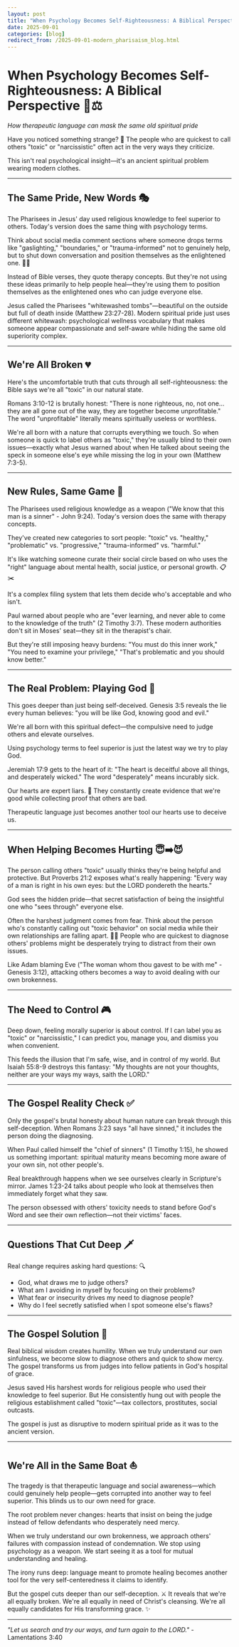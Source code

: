 ```yaml
---
layout: post
title: "When Psychology Becomes Self-Righteousness: A Biblical Perspective 🧠⚖️"
date: 2025-09-01
categories: [blog]
redirect_from: /2025-09-01-modern_pharisaism_blog.html
---
```


# When Psychology Becomes Self-Righteousness: A Biblical Perspective 🧠⚖️

*How therapeutic language can mask the same old spiritual pride*

Have you noticed something strange? 🤔 The people who are quickest to call others "toxic" or "narcissistic" often act in the very ways they criticize. 

This isn't real psychological insight—it's an ancient spiritual problem wearing modern clothes.

---

## The Same Pride, New Words 🎭

The Pharisees in Jesus' day used religious knowledge to feel superior to others. Today's version does the same thing with psychology terms.

Think about social media comment sections where someone drops terms like "gaslighting," "boundaries," or "trauma-informed" not to genuinely help, but to shut down conversation and position themselves as the enlightened one. 📱💬

Instead of Bible verses, they quote therapy concepts. But they're not using these ideas primarily to help people heal—they're using them to position themselves as the enlightened ones who can judge everyone else.

Jesus called the Pharisees "whitewashed tombs"—beautiful on the outside but full of death inside (Matthew 23:27-28). Modern spiritual pride just uses different whitewash: psychological wellness vocabulary that makes someone appear compassionate and self-aware while hiding the same old superiority complex.

---

## We're All Broken 💔

Here's the uncomfortable truth that cuts through all self-righteousness: the Bible says we're all "toxic" in our natural state. 

Romans 3:10-12 is brutally honest: "There is none righteous, no, not one... they are all gone out of the way, they are together become unprofitable." The word "unprofitable" literally means spiritually useless or worthless.

We're all born with a nature that corrupts everything we touch. So when someone is quick to label others as "toxic," they're usually blind to their own issues—exactly what Jesus warned about when He talked about seeing the speck in someone else's eye while missing the log in your own (Matthew 7:3-5).

---

## New Rules, Same Game 🎯

The Pharisees used religious knowledge as a weapon ("We know that this man is a sinner" - John 9:24). Today's version does the same with therapy concepts.

They've created new categories to sort people: "toxic" vs. "healthy," "problematic" vs. "progressive," "trauma-informed" vs. "harmful." 

It's like watching someone curate their social circle based on who uses the "right" language about mental health, social justice, or personal growth. 📋✂️

It's a complex filing system that lets them decide who's acceptable and who isn't.

Paul warned about people who are "ever learning, and never able to come to the knowledge of the truth" (2 Timothy 3:7). These modern authorities don't sit in Moses' seat—they sit in the therapist's chair. 

But they're still imposing heavy burdens: "You must do this inner work," "You need to examine your privilege," "That's problematic and you should know better."

---

## The Real Problem: Playing God 👑

This goes deeper than just being self-deceived. Genesis 3:5 reveals the lie every human believes: "you will be like God, knowing good and evil."

We're all born with this spiritual defect—the compulsive need to judge others and elevate ourselves. 

Using psychology terms to feel superior is just the latest way we try to play God.

Jeremiah 17:9 gets to the heart of it: "The heart is deceitful above all things, and desperately wicked." The word "desperately" means incurably sick. 

Our hearts are expert liars. 🤥 They constantly create evidence that we're good while collecting proof that others are bad. 

Therapeutic language just becomes another tool our hearts use to deceive us.

---

## When Helping Becomes Hurting 😇➡️😈

The person calling others "toxic" usually thinks they're being helpful and protective. But Proverbs 21:2 exposes what's really happening: "Every way of a man is right in his own eyes: but the LORD pondereth the hearts."

God sees the hidden pride—that secret satisfaction of being the insightful one who "sees through" everyone else.

Often the harshest judgment comes from fear. Think about the person who's constantly calling out "toxic behavior" on social media while their own relationships are falling apart. 📱💔 People who are quickest to diagnose others' problems might be desperately trying to distract from their own issues. 

Like Adam blaming Eve ("The woman whom thou gavest to be with me" - Genesis 3:12), attacking others becomes a way to avoid dealing with our own brokenness.

---

## The Need to Control 🎮

Deep down, feeling morally superior is about control. If I can label you as "toxic" or "narcissistic," I can predict you, manage you, and dismiss you when convenient.

This feeds the illusion that I'm safe, wise, and in control of my world. But Isaiah 55:8-9 destroys this fantasy: "My thoughts are not your thoughts, neither are your ways my ways, saith the LORD."

---

## The Gospel Reality Check ✅

Only the gospel's brutal honesty about human nature can break through this self-deception. When Romans 3:23 says "all have sinned," it includes the person doing the diagnosing.

When Paul called himself the "chief of sinners" (1 Timothy 1:15), he showed us something important: spiritual maturity means becoming more aware of your own sin, not other people's.

Real breakthrough happens when we see ourselves clearly in Scripture's mirror. James 1:23-24 talks about people who look at themselves then immediately forget what they saw. 

The person obsessed with others' toxicity needs to stand before God's Word and see their own reflection—not their victims' faces.

---

## Questions That Cut Deep 🗡️

Real change requires asking hard questions: 🔍

- God, what draws me to judge others?
- What am I avoiding in myself by focusing on their problems?
- What fear or insecurity drives my need to diagnose people?
- Why do I feel secretly satisfied when I spot someone else's flaws?

---

## The Gospel Solution 💊

Real biblical wisdom creates humility. When we truly understand our own sinfulness, we become slow to diagnose others and quick to show mercy. The gospel transforms us from judges into fellow patients in God's hospital of grace.

Jesus saved His harshest words for religious people who used their knowledge to feel superior. But He consistently hung out with people the religious establishment called "toxic"—tax collectors, prostitutes, social outcasts.

The gospel is just as disruptive to modern spiritual pride as it was to the ancient version.

---

## We're All in the Same Boat ⛵

The tragedy is that therapeutic language and social awareness—which could genuinely help people—gets corrupted into another way to feel superior. This blinds us to our own need for grace.

The root problem never changes: hearts that insist on being the judge instead of fellow defendants who desperately need mercy.

When we truly understand our own brokenness, we approach others' failures with compassion instead of condemnation. We stop using psychology as a weapon. We start seeing it as a tool for mutual understanding and healing.

The irony runs deep: language meant to promote healing becomes another tool for the very self-centeredness it claims to identify. 

But the gospel cuts deeper than our self-deception. ⚔️ It reveals that we're all equally broken. We're all equally in need of Christ's cleansing. We're all equally candidates for His transforming grace. ✨

---

*"Let us search and try our ways, and turn again to the LORD."* - Lamentations 3:40